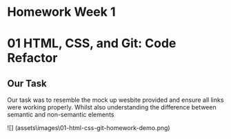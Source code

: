 # Homework Week 1

# 01 HTML, CSS, and Git: Code Refactor

## Our Task

Our task was to resemble the mock up wesbite provided and ensure all links were working properly. Whilst also understanding the difference between semantic and non-semantic elements


![] (assets\images\01-html-css-git-homework-demo.png)
